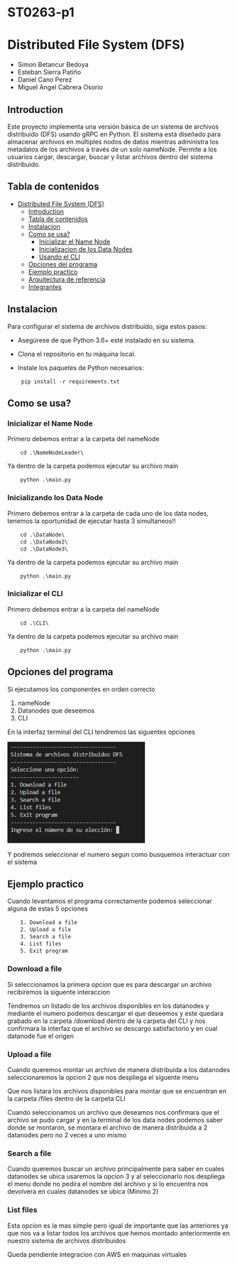 # ST0263-p1

# Distributed File System (DFS)

- Simon Betancur Bedoya
- Esteban Sierra Patiño
- Daniel Cano Perez
- Miguel Angel Cabrera Osorio

## Introduction
Este proyecto implementa una versión básica de un sistema de archivos distribuido (DFS) usando gRPC en Python. El sistema está diseñado para almacenar archivos en múltiples nodos de datos mientras administra los metadatos de los archivos a través de un solo nameNode. Permite a los usuarios cargar, descargar, buscar y listar archivos dentro del sistema distribuido.

## Tabla de contenidos
- [Distributed File System (DFS)](#distributed-file-system-dfs)
  - [Introduction](#introduction)
  - [Tabla de contenidos](#table-of-contents)
  - [Instalacion](#installation)
  - [Como se usa?](#usage)
    - [Inicializar el Name Node](#starting-the-name-node)
    - [Inicializacion de los Data Nodes](#starting-data-nodes)
    - [Usando el CLI](#using-the-cli)
  - [Opciones del programa](#features)
  - [Ejemplo practico](#examples)
  - [Arquitectura de referencia](#architecture)
  - [Integrantes](#contributors)
  

## Instalacion
Para configurar el sistema de archivos distribuido, siga estos pasos:

- Asegúrese de que Python 3.6+ esté instalado en su sistema.
- Clona el repositorio en tu máquina local.
-  Instale los paquetes de Python necesarios:
   
        pip install -r requirements.txt


## Como se usa?

### Inicializar el Name Node

Primero debemos entrar a la carpeta del nameNode

        cd .\NameNodeLeader\

Ya dentro de la carpeta podemos ejecutar su archivo main 

        python .\main.py

### Inicializando los Data Node

Primero debemos entrar a la carpeta de cada uno de los data nodes, tenemos la oportunidad de ejecutar hasta 3 simultaneos!!

        cd .\DataNode\ 
        cd .\DataNode2\ 
        cd .\DataNode3\ 

Ya dentro de la carpeta podemos ejecutar su archivo main 

        python .\main.py


### Inicializar el CLI

Primero debemos entrar a la carpeta del nameNode

        cd .\CLI\

Ya dentro de la carpeta podemos ejecutar su archivo main 

        python .\main.py

## Opciones del programa

Si ejecutamos los componentes en orden correcto 

1. nameNode
2. Datanodes que deseemos
3. CLI

En la interfaz terminal del CLI tendremos las siguentes opciones 

![imagen](https://github.com/sebastianvelezg/st0263-P1-DFS/blob/main/assets/imagen-menu-ppal.jpg)

Y podremos seleccionar el numero segun como busquemos interactuar con el sistema 


## Ejemplo practico 

Cuando levantamos el programa correctamente podemos seleccionar alguna de estas 5 opciones 

        1. Download a file
        2. Upload a file
        3. Search a file
        4. List files
        5. Exit program

### Download a file
Si seleccionamos la primera opcion que es para descargar un archivo recibiremos la siguente interaccion



Tendremos un listado de los archivos disponibles en los datanodes y mediante el numero podemos descargar el que deseemos y este quedara grabado en la carpeta /download dentro de la carpeta del CLI y nos confirmara la interfaz que el archivo se descargo satisfactorio y en cual datanode fue el origen



### Upload a file

Cuando queremos montar un archivo de manera distribuida a los datanodes seleccionaremos la opcion 2 que nos despliega el siguente menu 



Que nos listara los archivos disponibles para montar que se encuentran en la carpeta /files dentro de la carpeta CLI



Cuando seleccionamos un archivo que deseamos nos confirmara que el archivo se pudo cargar y en la terminal de los data nodes podemos saber donde se montaron, se montara el archivo de manera distribuida a 2 datanodes pero no 2 veces a uno mismo 

### Search a file

Cuando queremos buscar un archivo principalmente para saber en cuales datanodes se ubica usaremos la opcion 3 y al seleccionarlo nos despliega el menu donde no pedira el nombre del archivo y si lo encuentra nos devolvera en cuales datanodes se ubica (Minimo 2)


### List files

Esta opcion es la mas simple pero igual de importante que las anteriores ya que nos va a listar todos los archivos que hemos montado anteriormente en nuestro sistema de archivos distribuidos


Queda pendiente integracion con AWS en maquinas virtuales 







        
